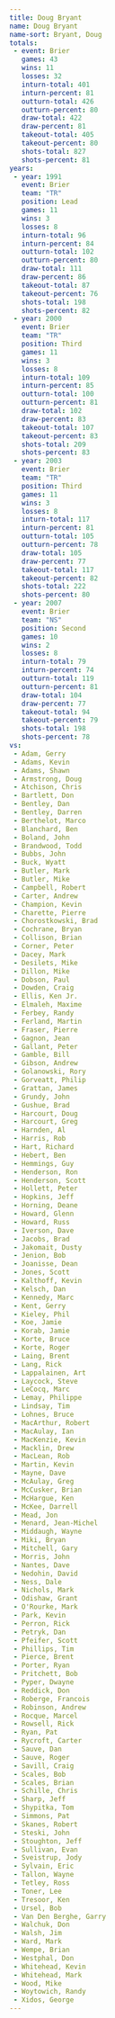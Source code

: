 ```yaml
---
title: Doug Bryant
name: Doug Bryant
name-sort: Bryant, Doug
totals:
 - event: Brier
   games: 43
   wins: 11
   losses: 32
   inturn-total: 401
   inturn-percent: 81
   outturn-total: 426
   outturn-percent: 80
   draw-total: 422
   draw-percent: 81
   takeout-total: 405
   takeout-percent: 80
   shots-total: 827
   shots-percent: 81
years:
 - year: 1991
   event: Brier
   team: "TR"
   position: Lead
   games: 11
   wins: 3
   losses: 8
   inturn-total: 96
   inturn-percent: 84
   outturn-total: 102
   outturn-percent: 80
   draw-total: 111
   draw-percent: 86
   takeout-total: 87
   takeout-percent: 76
   shots-total: 198
   shots-percent: 82
 - year: 2000
   event: Brier
   team: "TR"
   position: Third
   games: 11
   wins: 3
   losses: 8
   inturn-total: 109
   inturn-percent: 85
   outturn-total: 100
   outturn-percent: 81
   draw-total: 102
   draw-percent: 83
   takeout-total: 107
   takeout-percent: 83
   shots-total: 209
   shots-percent: 83
 - year: 2003
   event: Brier
   team: "TR"
   position: Third
   games: 11
   wins: 3
   losses: 8
   inturn-total: 117
   inturn-percent: 81
   outturn-total: 105
   outturn-percent: 78
   draw-total: 105
   draw-percent: 77
   takeout-total: 117
   takeout-percent: 82
   shots-total: 222
   shots-percent: 80
 - year: 2007
   event: Brier
   team: "NS"
   position: Second
   games: 10
   wins: 2
   losses: 8
   inturn-total: 79
   inturn-percent: 74
   outturn-total: 119
   outturn-percent: 81
   draw-total: 104
   draw-percent: 77
   takeout-total: 94
   takeout-percent: 79
   shots-total: 198
   shots-percent: 78
vs:
 - Adam, Gerry
 - Adams, Kevin
 - Adams, Shawn
 - Armstrong, Doug
 - Atchison, Chris
 - Bartlett, Don
 - Bentley, Dan
 - Bentley, Darren
 - Berthelot, Marco
 - Blanchard, Ben
 - Boland, John
 - Brandwood, Todd
 - Bubbs, John
 - Buck, Wyatt
 - Butler, Mark
 - Butler, Mike
 - Campbell, Robert
 - Carter, Andrew
 - Champion, Kevin
 - Charette, Pierre
 - Chorostkowski, Brad
 - Cochrane, Bryan
 - Collison, Brian
 - Corner, Peter
 - Dacey, Mark
 - Desilets, Mike
 - Dillon, Mike
 - Dobson, Paul
 - Dowden, Craig
 - Ellis, Ken Jr.
 - Elmaleh, Maxime
 - Ferbey, Randy
 - Ferland, Martin
 - Fraser, Pierre
 - Gagnon, Jean
 - Gallant, Peter
 - Gamble, Bill
 - Gibson, Andrew
 - Golanowski, Rory
 - Gorveatt, Philip
 - Grattan, James
 - Grundy, John
 - Gushue, Brad
 - Harcourt, Doug
 - Harcourt, Greg
 - Harnden, Al
 - Harris, Rob
 - Hart, Richard
 - Hebert, Ben
 - Hemmings, Guy
 - Henderson, Ron
 - Henderson, Scott
 - Hollett, Peter
 - Hopkins, Jeff
 - Horning, Deane
 - Howard, Glenn
 - Howard, Russ
 - Iverson, Dave
 - Jacobs, Brad
 - Jakomait, Dusty
 - Jenion, Bob
 - Joanisse, Dean
 - Jones, Scott
 - Kalthoff, Kevin
 - Kelsch, Dan
 - Kennedy, Marc
 - Kent, Gerry
 - Kieley, Phil
 - Koe, Jamie
 - Korab, Jamie
 - Korte, Bruce
 - Korte, Roger
 - Laing, Brent
 - Lang, Rick
 - Lappalainen, Art
 - Laycock, Steve
 - LeCocq, Marc
 - Lemay, Philippe
 - Lindsay, Tim
 - Lohnes, Bruce
 - MacArthur, Robert
 - MacAulay, Ian
 - MacKenzie, Kevin
 - Macklin, Drew
 - MacLean, Rob
 - Martin, Kevin
 - Mayne, Dave
 - McAulay, Greg
 - McCusker, Brian
 - McHargue, Ken
 - McKee, Darrell
 - Mead, Jon
 - Menard, Jean-Michel
 - Middaugh, Wayne
 - Miki, Bryan
 - Mitchell, Gary
 - Morris, John
 - Nantes, Dave
 - Nedohin, David
 - Ness, Dale
 - Nichols, Mark
 - Odishaw, Grant
 - O'Rourke, Mark
 - Park, Kevin
 - Perron, Rick
 - Petryk, Dan
 - Pfeifer, Scott
 - Phillips, Tim
 - Pierce, Brent
 - Porter, Ryan
 - Pritchett, Bob
 - Pyper, Dwayne
 - Reddick, Don
 - Roberge, Francois
 - Robinson, Andrew
 - Rocque, Marcel
 - Rowsell, Rick
 - Ryan, Pat
 - Rycroft, Carter
 - Sauve, Dan
 - Sauve, Roger
 - Savill, Craig
 - Scales, Bob
 - Scales, Brian
 - Schille, Chris
 - Sharp, Jeff
 - Shypitka, Tom
 - Simmons, Pat
 - Skanes, Robert
 - Steski, John
 - Stoughton, Jeff
 - Sullivan, Evan
 - Sveistrup, Jody
 - Sylvain, Eric
 - Tallon, Wayne
 - Tetley, Ross
 - Toner, Lee
 - Tresoor, Ken
 - Ursel, Bob
 - Van Den Berghe, Garry
 - Walchuk, Don
 - Walsh, Jim
 - Ward, Mark
 - Wempe, Brian
 - Westphal, Don
 - Whitehead, Kevin
 - Whitehead, Mark
 - Wood, Mike
 - Woytowich, Randy
 - Xidos, George
---
```

